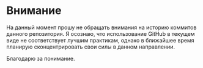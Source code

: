 # Внимание

На данный момент прошу не обращать внимания на историю коммитов данного репозитория. Я осознаю, что использование GitHub в текущем виде не соответствует лучшим практикам, однако в ближайшее время планирую сконцентрировать свои силы в данном направлении.

Благодарю за понимание.
